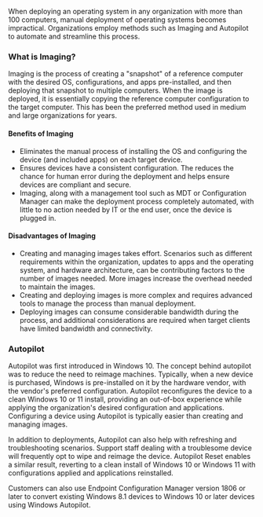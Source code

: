 When deploying an operating system in any organization with more than 100 computers, manual deployment of operating systems becomes impractical. Organizations employ methods such as Imaging and Autopilot to automate and streamline this process.

### What is Imaging?

Imaging is the process of creating a "snapshot" of a reference computer with the desired OS, configurations, and apps pre-installed, and then deploying that snapshot to multiple computers. When the image is deployed, it is essentially copying the reference computer configuration to the target computer. This has been the preferred method used in medium and large organizations for years.

#### Benefits of Imaging

 -  Eliminates the manual process of installing the OS and configuring the device (and included apps) on each target device.
 -  Ensures devices have a consistent configuration. The reduces the chance for human error during the deployment and helps ensure devices are compliant and secure.
 -  Imaging, along with a management tool such as MDT or Configuration Manager can make the deployment process completely automated, with little to no action needed by IT or the end user, once the device is plugged in.

#### Disadvantages of Imaging

 -  Creating and managing images takes effort. Scenarios such as different requirements within the organization, updates to apps and the operating system, and hardware architecture, can be contributing factors to the number of images needed. More images increase the overhead needed to maintain the images.
 -  Creating and deploying images is more complex and requires advanced tools to manage the process than manual deployment.
 -  Deploying images can consume considerable bandwidth during the process, and additional considerations are required when target clients have limited bandwidth and connectivity.

### Autopilot

Autopilot was first introduced in Windows 10. The concept behind autopilot was to reduce the need to reimage machines. Typically, when a new device is purchased, Windows is pre-installed on it by the hardware vendor, with the vendor's preferred configuration. Autopilot reconfigures the device to a clean Windows 10 or 11 install, providing an out-of-box experience while applying the organization's desired configuration and applications. Configuring a device using Autopilot is typically easier than creating and managing images.

In addition to deployments, Autopilot can also help with refreshing and troubleshooting scenarios. Support staff dealing with a troublesome device will frequently opt to wipe and reimage the device. Autopilot Reset enables a similar result, reverting to a clean install of Windows 10 or Windows 11 with configurations applied and applications reinstalled.

Customers can also use Endpoint Configuration Manager version 1806 or later to convert existing Windows 8.1 devices to Windows 10 or later devices using Windows Autopilot.
